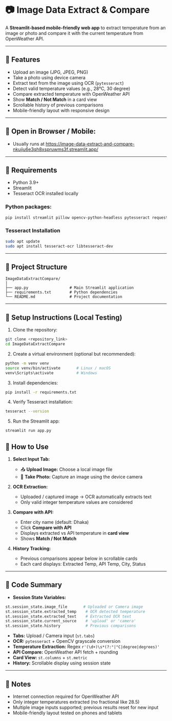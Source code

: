 # 📷 Image Data Extract & Compare

A **Streamlit-based mobile-friendly web app** to extract temperature from an image or photo and compare it with the current temperature from OpenWeather API.

---

## 🔹 Features

- Upload an image (JPG, JPEG, PNG)  
- Take a photo using device camera  
- Extract text from the image using OCR (`pytesseract`)  
- Detect valid temperature values (e.g., 28°C, 30 degree)  
- Compare extracted temperature with OpenWeather API  
- Show **Match / Not Match** in a card view  
- Scrollable history of previous comparisons  
- Mobile-friendly layout with responsive design  

---
## 🔹 Open in Browser / Mobile:
- Usually runs at https://image-data-extract-and-compare-nkujiu6e3qh8xspruwms3f.streamlit.app/
---
## 🔹 Requirements

- Python 3.9+  
- Streamlit  
- Tesseract OCR installed locally  

### Python packages:

```bash
pip install streamlit pillow opencv-python-headless pytesseract requests numpy
```

### Tesseract Installation


```bash
sudo apt update
sudo apt install tesseract-ocr libtesseract-dev
```

---

## 🔹 Project Structure

```
ImageDataExtractCompare/
│
├── app.py                  # Main Streamlit application
├── requirements.txt        # Python dependencies
└── README.md               # Project documentation
```

---

## 🔹 Setup Instructions (Local Testing)

1. Clone the repository:
```bash
git clone <repository_link>
cd ImageDataExtractCompare
```

2. Create a virtual environment (optional but recommended):
```bash
python -m venv venv
source venv/bin/activate       # Linux / macOS
venv\Scripts\activate          # Windows
```

3. Install dependencies:
```bash
pip install -r requirements.txt
```

4. Verify Tesseract installation:
```bash
tesseract --version
```

5. Run the Streamlit app:
```bash
streamlit run app.py
``` 


## 🔹 How to Use

1. **Select Input Tab:**  
   - 📤 **Upload Image:** Choose a local image file  
   - 📸 **Take Photo:** Capture an image using the device camera  

2. **OCR Extraction:**  
   - Uploaded / captured image → OCR automatically extracts text  
   - Only valid integer temperature values are considered  

3. **Compare with API:**  
   - Enter city name (default: Dhaka)  
   - Click **Compare with API**  
   - Displays extracted vs API temperature in **card view**  
   - Shows **Match / Not Match**  

4. **History Tracking:**  
   - Previous comparisons appear below in scrollable cards  
   - Each card displays: Extracted Temp, API Temp, City, Status  

---

## 🔹 Code Summary

- **Session State Variables:**
```python
st.session_state.image_file       # Uploaded or Camera image
st.session_state.extracted_temp    # OCR detected temperature
st.session_state.extracted_text    # Extracted OCR text
st.session_state.current_source    # 'upload' or 'camera'
st.session_state.history           # Previous comparisons
```

- **Tabs:** Upload / Camera input (`st.tabs`)  
- **OCR:** `pytesseract` + OpenCV grayscale conversion  
- **Temperature Extraction:** Regex `r'(\d+)\s*(?:°|°C|degree|degrees)'`  
- **API Compare:** OpenWeather API fetch + rounding  
- **Card View:** `st.columns` + `st.metric`  
- **History:** Scrollable display using session state  

---

## 🔹 Notes

- Internet connection required for OpenWeather API  
- Only integer temperatures extracted (no fractional like 28.5)  
- Multiple image inputs supported; previous results reset for new input  
- Mobile-friendly layout tested on phones and tablets  
